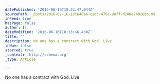 ```yaml
---
datePublished: '2016-06-16T18:33:47.044Z'
sourcePath: _posts/2016-02-16-1dce48a6-c1dc-476c-9eff-d108e749c6bb.md
inFeed: true
hasPage: false
author: []
dateModified: '2016-06-16T18:33:46.430Z'
title: ''
description: No one has a contract with God. Live
inNav: false
starred: true
_context: 'http://schema.org'
_type: Article

---
```

No one has a contract with God. Live